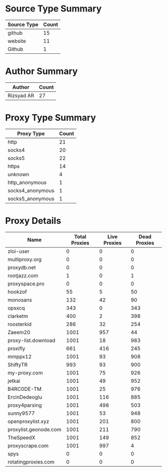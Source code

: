 # Source Type Summary

| Source Type | Count |
|-------------|-------|
| github | 15 |
| website | 11 |
| Github | 1 |


# Author Summary

| Author | Count |
|--------|-------|
| Rizsyad AR | 27 |


# Proxy Type Summary

| Proxy Type | Count |
|------------|-------|
| http | 21 |
| socks4 | 20 |
| socks5 | 22 |
| https | 14 |
| unknown | 4 |
| http_anonymous | 1 |
| socks4_anonymous | 1 |
| socks5_anonymous | 1 |


# Proxy Details

| Name | Total Proxies | Live Proxies | Dead Proxies |
|------|---------------|--------------|---------------|
| zloi-user | 0 | 0 | 0 |
| multiproxy.org | 0 | 0 | 0 |
| proxydb.net | 0 | 0 | 0 |
| rootjazz.com | 1 | 0 | 1 |
| proxyspace.pro | 0 | 0 | 0 |
| hookzof | 55 | 5 | 50 |
| monosans | 132 | 42 | 90 |
| opsxcq | 343 | 0 | 343 |
| clarketm | 400 | 2 | 398 |
| roosterkid | 286 | 32 | 254 |
| Zaeem20 | 1001 | 957 | 44 |
| proxy-list.download | 1001 | 18 | 983 |
| proxifly | 661 | 416 | 245 |
| mmppx12 | 1001 | 93 | 908 |
| ShiftyTR | 993 | 93 | 900 |
| my-proxy.com | 1001 | 75 | 926 |
| jetkai | 1001 | 49 | 952 |
| B4RC0DE-TM | 1001 | 25 | 976 |
| ErcinDedeoglu | 1001 | 116 | 885 |
| proxy4parsing | 1001 | 498 | 503 |
| sunny9577 | 1001 | 53 | 948 |
| openproxylist.xyz | 1001 | 201 | 800 |
| proxylist.geonode.com | 1001 | 211 | 790 |
| TheSpeedX | 1001 | 149 | 852 |
| proxyscrape.com | 1001 | 997 | 4 |
| spys | 0 | 0 | 0 |
| rotatingproxies.com | 0 | 0 | 0 |
